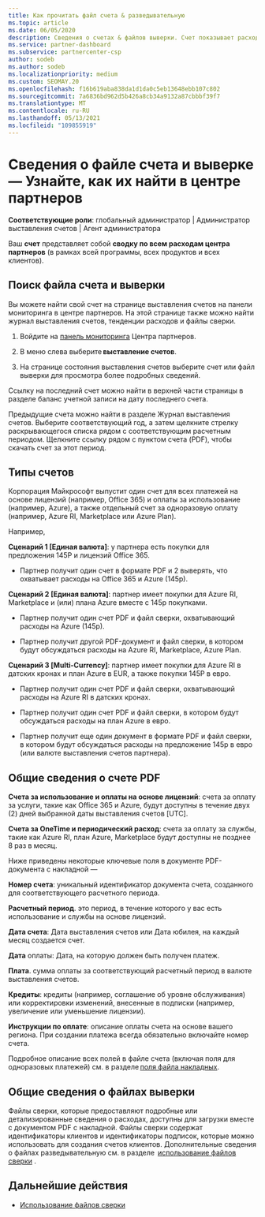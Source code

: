 ```yaml
---
title: Как прочитать файл счета & разведывательную
ms.topic: article
ms.date: 06/05/2020
description: Сведения о счетах & файлов выверки. Счет показывает расходы центра партнеров по программе, продуктам и клиентам за этот ежемесячный период.
ms.service: partner-dashboard
ms.subservice: partnercenter-csp
author: sodeb
ms.author: sodeb
ms.localizationpriority: medium
ms.custom: SEOMAY.20
ms.openlocfilehash: f16b619aba838da1d1da0c5eb13648ebb107c802
ms.sourcegitcommit: 7a6836bd962d5b426a8cb34a9132a87cbbbf39f7
ms.translationtype: MT
ms.contentlocale: ru-RU
ms.lasthandoff: 05/13/2021
ms.locfileid: "109855919"
---
```

# <a name="understand-your-bill-and-reconciliation-file---learn-how-to-find-them-in-partner-center"></a>Сведения о файле счета и выверке — Узнайте, как их найти в центре партнеров


**Соответствующие роли**: глобальный администратор | Администратор выставления счетов | Агент администратора


Ваш **счет** представляет собой **сводку по всем расходам центра партнеров** (в рамках всей программы, всех продуктов и всех клиентов). 

## <a name="find-your-bill-and-reconciliation-file"></a>Поиск файла счета и выверки 

Вы можете найти свой счет на странице выставления счетов на панели мониторинга в центре партнеров. На этой странице также можно найти журнал выставления счетов, тенденции расходов и файлы сверки. 

1. Войдите на [панель мониторинга](https://partner.microsoft.com/dashboard/home) Центра партнеров. 

2. В меню слева выберите **выставление счетов**. 

3. На странице состояния выставления счетов выберите счет или файл выверки для просмотра более подробных сведений. 

Ссылку на последний счет можно найти в верхней части страницы в разделе баланс учетной записи на дату последнего счета. 

Предыдущие счета можно найти в разделе Журнал выставления счетов. Выберите соответствующий год, а затем щелкните стрелку раскрывающегося списка рядом с соответствующим расчетным периодом. Щелкните ссылку рядом с пунктом счета (PDF), чтобы скачать счет за этот период. 

## <a name="invoice-types"></a>Типы счетов

Корпорация Майкрософт выпустит один счет для всех платежей на основе лицензий (например, Office 365) и оплаты за использование (например, Azure), а также отдельный счет за одноразовую оплату (например, Azure RI, Marketplace или Azure Plan).

Например,  

**Сценарий 1 [Единая валюта]**: у партнера есть покупки для предложения 145P и лицензий Office 365.  

- Партнер получит один счет в формате PDF и 2 выверять, что охватывает расходы на Office 365 и Azure (145p).  

**Сценарий 2 [Единая валюта]**: партнер имеет покупки для Azure RI, Marketplace и (или) плана Azure вместе с 145p покупками.

- Партнер получит один счет PDF и файл сверки, охватывающий расходы на Azure (145p). 

- Партнер получит другой PDF-документ и файл сверки, в котором будут обсуждаться расходы на Azure RI, Marketplace, Azure Plan. 

**Сценарий 3 [Multi-Currency]**: партнер имеет покупки для Azure RI в датских кронах и план Azure в EUR, а также покупки 145P в евро.

- Партнер получит один счет PDF и файл сверки, охватывающий расходы на Azure RI в датских кронах. 

- Партнер получит один счет PDF и файл сверки, в котором будут обсуждаться расходы на план Azure в евро. 

- Партнер получит еще один документ в формате PDF и файл сверки, в котором будут обсуждаться расходы на предложение 145p в евро (или валюте выставления счетов партнера). 


## <a name="understanding-invoice-pdf"></a>Общие сведения о счете PDF 

**Счета за использование и оплаты на основе лицензий**: счета за оплату за услуги, такие как Office 365 и Azure, будут доступны в течение двух (2) дней выбранной даты выставления счетов [UTC].  

**Счета за OneTime и периодический расход**: счета за оплату за службы, такие как Azure RI, план Azure, Marketplace будут доступны не позднее 8 раз в месяц.  

Ниже приведены некоторые ключевые поля в документе PDF-документа с накладной —

**Номер счета**: уникальный идентификатор документа счета, созданного для соответствующего расчетного периода. 

**Расчетный период**. это период, в течение которого у вас есть использование и службы на основе лицензий. 

**Дата счета**: Дата выставления счетов или Дата юбилея, на каждый месяц создается счет. 

**Дата** оплаты: Дата, на которую должен быть получен платеж. 

**Плата**. сумма оплаты за соответствующий расчетный период в валюте выставления счетов. 

**Кредиты**: кредиты (например, соглашение об уровне обслуживания) или корректировки изменений, внесенные в подписки (например, увеличение или уменьшение лицензии). 

**Инструкции по оплате**: описание оплаты счета на основе вашего региона. При создании платежа всегда обязательно включайте номер счета. 

Подробное описание всех полей в файле счета (включая поля для одноразовых платежей) см. в разделе [поля файла накладных](invoice-file.md). 

## <a name="understand-reconciliation-files"></a>Общие сведения о файлах выверки

 Файлы сверки, которые предоставляют подробные или детализированные сведения о расходах, доступны для загрузки вместе с документом PDF с накладной. Файлы сверки содержат идентификаторы клиентов и идентификаторы подписок, которые можно использовать для создания счетов клиентов. Дополнительные сведения о файлах разведывательную см. в разделе  [использование файлов сверки](use-the-reconciliation-files.md) . 

## <a name="next-steps"></a>Дальнейшие действия

- [Использование файлов сверки](use-the-reconciliation-files.md)